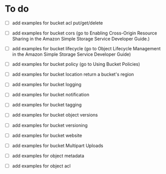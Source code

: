 # To do
- [ ] add examples for bucket acl put/get/delete
- [ ] add examples for bucket cors (go to Enabling Cross-Origin Resource Sharing in the Amazon Simple Storage Service Developer Guide.)
- [ ] add examples for bucket lifecycle (go to Object Lifecycle Management in the Amazon Simple Storage Service Developer Guide)
- [ ] add examples for bucket policy (go to Using Bucket Policies)
- [ ] add examples for bucket location return a bucket's region
- [ ] add examples for bucket logging
- [ ] add examples for bucket notification
- [ ] add examples for bucket tagging
- [ ] add examples for bucket object versions
- [ ] add examples for bucket versioning
- [ ] add examples for bucket website
- [ ] add examples for bucket Multipart Uploads
- [ ] add examples for object metadata
- [ ] add examples for object acl

